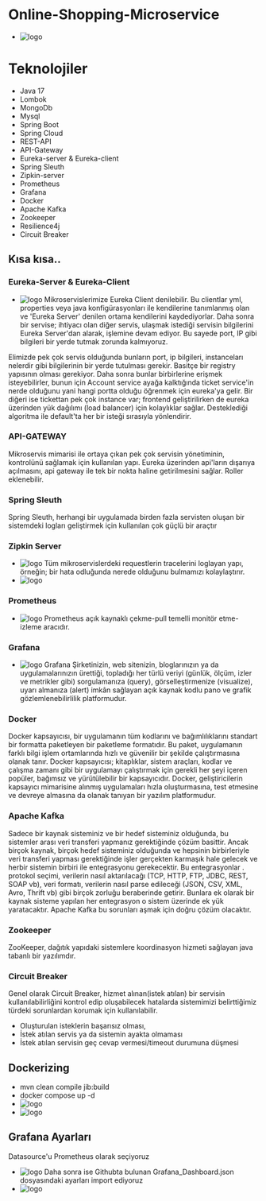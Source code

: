 # Online-Shopping-Microservice
* ![logo](/img/1.png)

# Teknolojiler
* Java 17
* Lombok
* MongoDb
* Mysql
* Spring Boot
* Spring Cloud  
* REST-API
* API-Gateway
* Eureka-server & Eureka-client
* Spring Sleuth
* Zipkin-server
* Prometheus
* Grafana
* Docker
* Apache Kafka
* Zookeeper
* Resilience4j
* Circuit Breaker
## Kısa kısa..

### Eureka-Server & Eureka-Client
* ![logo](/img/4.png)
Mikroservislerimize Eureka Client denilebilir. Bu clientlar yml, properties veya java konfigürasyonları ile kendilerine tanımlanmış olan ve 'Eureka Server' denilen ortama kendilerini kaydediyorlar.
Daha sonra bir servise; ihtiyacı olan diğer servis, ulaşmak istediği servisin bilgilerini Eureka Server'dan alarak, işlemine devam ediyor.
Bu sayede port, IP gibi bilgileri bir yerde tutmak zorunda kalmıyoruz.

Elimizde pek çok servis olduğunda bunların port, ip bilgileri, instanceları nelerdir gibi bilgilerinin bir yerde tutulması gerekir. Basitçe bir registry yapısının olması gerekiyor. Daha sonra bunlar birbirlerine erişmek isteyebilirler, bunun için Account service ayağa kalktığında ticket service'in nerde olduğunu yani hangi portta olduğu öğrenmek için eureka'ya gelir. Bir diğeri ise tickettan pek çok instance var; frontend geliştirilirken de eureka üzerinden yük dağılımı (load balancer) için kolaylıklar sağlar. 
Desteklediği algoritma ile default'ta her bir isteği sırasıyla yönlendirir. 

### API-GATEWAY
Mikroservis mimarisi ile ortaya çıkan pek çok servisin yönetiminin, kontrolünü sağlamak için kullanılan yapı.
Eureka üzerinden api'ların dışarıya açılmasını, api gateway ile tek bir nokta haline getirilmesini sağlar. Roller eklenebilir.
### Spring Sleuth
Spring Sleuth, herhangi bir uygulamada birden fazla servisten oluşan bir sistemdeki logları geliştirmek için kullanılan çok güçlü bir araçtır

### Zipkin Server
* ![logo](/img/5.png)
Tüm mikroservislerdeki requestlerin tracelerini loglayan yapı, örneğin; bir hata odluğunda nerede olduğunu bulmamızı kolaylaştırır.
* ![logo](/img/6.png)
### Prometheus
* ![logo](/img/8.png)
Prometheus açık kaynaklı çekme-pull temelli monitör etme-izleme aracıdır.
### Grafana
* ![logo](/img/10.png)
Grafana Şirketinizin, web sitenizin, bloglarınızın ya da uygulamalarınızın ürettiği, topladığı her türlü veriyi (günlük, ölçüm, izler ve metrikler gibi) sorgulamanıza (query), görselleştirmenize (visualize), uyarı almanıza (alert) imkân sağlayan açık kaynak kodlu pano ve grafik gözlemlenebilirlilik platformudur.

### Docker

Docker kapsayıcısı, bir uygulamanın tüm kodlarını ve bağımlılıklarını standart bir formatta paketleyen bir paketleme formatıdır. Bu paket, uygulamanın farklı bilgi işlem ortamlarında hızlı ve güvenilir bir şekilde çalıştırmasına olanak tanır. Docker kapsayıcısı; kitaplıklar, sistem araçları, kodlar ve çalışma zamanı gibi bir uygulamayı çalıştırmak için gerekli her şeyi içeren popüler, bağımsız ve yürütülebilir bir kapsayıcıdır. Docker, geliştiricilerin kapsayıcı mimarisine alınmış uygulamaları hızla oluşturmasına, test etmesine ve devreye almasına da olanak tanıyan bir yazılım platformudur.

### Apache Kafka
Sadece bir kaynak sisteminiz ve bir hedef sisteminiz olduğunda, bu sistemler arası veri transferi yapmanız gerektiğinde çözüm basittir. Ancak birçok kaynak, birçok hedef sisteminiz olduğunda ve hepsinin birbirleriyle veri transferi yapması gerektiğinde işler gerçekten karmaşık hale gelecek ve herbir sistemin birbiri ile entegrasyonu gerekecektir. Bu entegrasyonlar . protokol seçimi, verilerin nasıl aktarılacağı (TCP, HTTP, FTP, JDBC, REST, SOAP vb), veri formatı, verilerin nasıl parse edileceği (JSON, CSV, XML, Avro, Thrift vb) gibi birçok zorluğu beraberinde getirir. Bunlara ek olarak bir kaynak sisteme yapılan her entegrasyon o sistem üzerinde ek yük yaratacaktır. Apache Kafka bu sorunları aşmak için doğru çözüm olacaktır.
### Zookeeper
ZooKeeper, dağıtık yapıdaki sistemlere koordinasyon hizmeti sağlayan java tabanlı bir yazılımdır.
### Circuit Breaker
Genel olarak Circuit Breaker, hizmet alınan(istek atılan) bir servisin kullanılabilirliğini kontrol edip oluşabilecek hatalarda sistemimizi belirttiğimiz türdeki sorunlardan korumak için kullanılabilir.
* Oluşturulan isteklerin başarısız olması,
* İstek atılan servis ya da sistemin ayakta olmaması
* İstek atılan servisin geç cevap vermesi/timeout durumuna düşmesi

## Dockerizing
* mvn clean compile jib:build
* docker compose up -d 
*  ![logo](/img/11.png)
* ![logo](/img/12.png)
## Grafana Ayarları
Datasource'u Prometheus olarak seçiyoruz
* ![logo](/img/9.png)
Daha sonra ise Githubta bulunan Grafana_Dashboard.json dosyasındaki ayarları import ediyoruz
* ![logo](/img/7.png)
